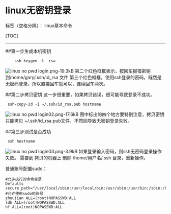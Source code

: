 # linux无密钥登录

标签（空格分隔）： linux基本命令

[TOC]

---

##第一步生成本机密钥
```
    ssh-keygen -t  rsa
```
![linux no pwd login.png-19.3kB][1]
第二个红色框框表示，按回车报错密钥到/home/gary/.ssh/id_rsa 文件
第三个红色框框，使用ssh登录的密码，既然是无密码登录，所以直接回车就可以，连续回车两次。

##第二步拷贝密钥
这一步很重要，如果拷贝错误，很可能导致登录不成功。
```
 ssh-copy-id -i ~/.ssh/id_rsa.pub hostname
```
![linux no pwd login02.png-17.6kB][2]
图中标出的四个地方要特别注意，拷贝密钥只能拷贝 ~/.ssh/id_rsa.pub文件，不然回导致无密钥登录失败。

##第三步测试是否成功
```
 ssh hostname
```
 ![linux no pwd login03.png-3.9kB][3]
 如果登录输入密码，则ssh无密码登录操作失败。
 需要到 拷贝的机器上 删除 /home/用户名/.ssh 目录，重新操作。
 
 
普通账号配置sudo：
```
#允许执行的命令目录
Defaults	secure_path="/usr/local/sbin:/usr/local/bin:/usr/sbin:/usr/bin:/sbin:/bin:/hksdata/soft/java/jdk1.7.0_67/bin"
#允许使用sudo的账号
zhoujian ALL=(root)NOPASSWD:ALL
ldh ALL=(root)NOPASSWD:ALL
hf ALL=(root)NOPASSWD:ALL
```


  [1]: http://static.zybuluo.com/Great-Chinese/2qcm32juy7yjckoy1rt1sl6x/linux%20no%20pwd%20login.png
  [2]: http://static.zybuluo.com/Great-Chinese/95tmplxhx4vg5kjbo409upzh/linux%20no%20pwd%20login02.png
  [3]: http://static.zybuluo.com/Great-Chinese/pkt5h4qs0mbnt0i0chf794o9/linux%20no%20pwd%20login03.png